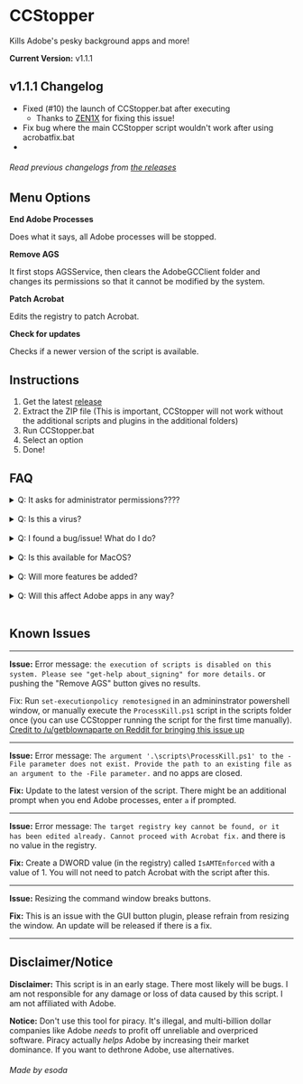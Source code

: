 # CCStopper

Kills Adobe's pesky background apps and more!

**Current Version:** v1.1.1

## v1.1.1 Changelog
- Fixed (#10) the launch of CCStopper.bat after executing
    - Thanks to [ZEN1X](https://github.com/ZEN1X) for fixing this issue!
- Fix bug where the main CCStopper script wouldn't work after using acrobatfix.bat
- 
###### Read previous changelogs from [the releases](https://github.com/E-Soda/CCStopper/releases)
## Menu Options

**End Adobe Processes**

Does what it says, all Adobe processes will be stopped.

**Remove AGS**

It first stops AGSService, then clears the AdobeGCClient folder and changes its permissions so that it cannot be modified by the system.

**Patch Acrobat**

Edits the registry to patch Acrobat. 

**Check for updates**

Checks if a newer version of the script is available.

## Instructions

1. Get the latest [release](https://github.com/E-Soda/CCStopper/releases)
2. Extract the ZIP file (This is important, CCStopper will not work without the additional scripts and plugins in the additional folders)
3. Run CCStopper.bat
4. Select an option
5. Done!

## FAQ

<details>
<summary>Q: It asks for administrator permissions????</summary>
<br>
A: This script needs those permissions to stop Adobe from running in the background and to delete the AdobeGCClient folder. The full source code of this script is available in this repository for auditing.</details>

<br>

<details>
<summary>Q: Is this a virus?</summary>
<br>
A: Windows might say that it is a virus, but that is a false positive. As stated above, the full source code for this script is avaliable for auditing.
</details>

<br>

<details>
<summary>Q: I found a bug/issue! What do I do?</summary>
<br>

A: First check [the known issues](https://github.com/E-Soda/CCStopper/blob/main/README.md#known-issues) for any issues that I am aware of. If your issue is not there, open up an issue describing your issue and how to reproduce it, and I'll work on it as soon as I can.
</details>

<br>

<details>
<summary>Q: Is this available for MacOS?</summary>
<br>
A: It is not currently available for MacOS, and I do not intend on porting it to MacOS. If anyone in the community would like to port this to MacOS, feel free to do so!
</details>

<br>

<details>
<summary>Q: Will more features be added?</summary>
<br>
A: Yes! If you have any suggestions, please open an issue.
</details>
<br>

<details>
<summary>Q: Will this affect Adobe apps in any way?</summary>
<br>
A: No, it won't. If you do have Adobe apps (Photoshop, After Effects, etc.) open, it will close them if you decide to end Adobe processes. Other than that, everything should work normally. Please open an issue if this is not the case.
</details>
<br>

## Known Issues
******
**Issue:** Error message: `the execution of scripts is disabled on this system. Please see "get-help about_signing" for more details.` or pushing the "Remove AGS" button gives no results.

Fix: Run `set-executionpolicy remotesigned` in an admininstrator powershell window, or manually execute the `ProcessKill.ps1` script in the scripts folder once (you can use CCStopper running the script for the first time manually). [Credit to /u/getblownaparte on Reddit for bringing this issue up](https://www.reddit.com/r/GenP/comments/ndhm94/i_made_a_script_to_stop_all_adobe_background/gyb0twq?utm_source=share&utm_medium=web2x&context=3)
******
**Issue:** Error message: `The argument '.\scripts\ProcessKill.ps1' to the -File parameter does not exist. Provide the path to an existing file as an argument to the -File parameter.` and no apps are closed.

**Fix:** Update to the latest version of the script. There might be an additional prompt when you end Adobe processes, enter `a` if prompted.
******
**Issue:** Error message: `The target registry key cannot be found, or it has been edited already. Cannot proceed with Acrobat fix.` and there is no value in the registry.

**Fix:** Create a DWORD value (in the registry) called `IsAMTEnforced` with a value of 1. You will not need to patch Acrobat with the script after this. 
******
**Issue:** Resizing the command window breaks buttons.

**Fix:** This is an issue with the GUI button plugin, please refrain from resizing the window. An update will be released if there is a fix.
******
## Disclaimer/Notice

**Disclaimer:** This script is in an early stage. There most likely will be bugs. I am not responsible for any damage or loss of data caused by this script. I am not affiliated with Adobe.

**Notice:** Don't use this tool for piracy. It's illegal, and multi-billion dollar companies like Adobe _needs_ to profit off unreliable and overpriced software. Piracy actually _helps_ Adobe by increasing their market dominance. If you want to dethrone Adobe, use alternatives.

###### Made by esoda
